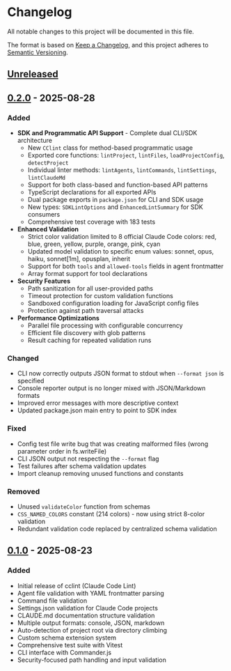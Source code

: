 # Changelog

All notable changes to this project will be documented in this file.

The format is based on [Keep a Changelog](https://keepachangelog.com/en/1.0.0/),
and this project adheres to [Semantic Versioning](https://semver.org/spec/v2.0.0.html).

## [Unreleased]

## [0.2.0] - 2025-08-28

### Added
- **SDK and Programmatic API Support** - Complete dual CLI/SDK architecture
  - New `CClint` class for method-based programmatic usage
  - Exported core functions: `lintProject`, `lintFiles`, `loadProjectConfig`, `detectProject`
  - Individual linter methods: `lintAgents`, `lintCommands`, `lintSettings`, `lintClaudeMd`
  - Support for both class-based and function-based API patterns
  - TypeScript declarations for all exported APIs
  - Dual package exports in `package.json` for CLI and SDK usage
  - New types: `SDKLintOptions` and `EnhancedLintSummary` for SDK consumers
  - Comprehensive test coverage with 183 tests
- **Enhanced Validation**
  - Strict color validation limited to 8 official Claude Code colors: red, blue, green, yellow, purple, orange, pink, cyan
  - Updated model validation to specific enum values: sonnet, opus, haiku, sonnet[1m], opusplan, inherit
  - Support for both `tools` and `allowed-tools` fields in agent frontmatter
  - Array format support for tool declarations
- **Security Features**
  - Path sanitization for all user-provided paths
  - Timeout protection for custom validation functions
  - Sandboxed configuration loading for JavaScript config files
  - Protection against path traversal attacks
- **Performance Optimizations**
  - Parallel file processing with configurable concurrency
  - Efficient file discovery with glob patterns
  - Result caching for repeated validation runs

### Changed
- CLI now correctly outputs JSON format to stdout when `--format json` is specified
- Console reporter output is no longer mixed with JSON/Markdown formats
- Improved error messages with more descriptive context
- Updated package.json main entry to point to SDK index

### Fixed
- Config test file write bug that was creating malformed files (wrong parameter order in fs.writeFile)
- CLI JSON output not respecting the `--format` flag
- Test failures after schema validation updates
- Import cleanup removing unused functions and constants

### Removed
- Unused `validateColor` function from schemas
- `CSS_NAMED_COLORS` constant (214 colors) - now using strict 8-color validation
- Redundant validation code replaced by centralized schema validation

## [0.1.0] - 2025-08-23

### Added
- Initial release of cclint (Claude Code Lint)
- Agent file validation with YAML frontmatter parsing
- Command file validation
- Settings.json validation for Claude Code projects
- CLAUDE.md documentation structure validation
- Multiple output formats: console, JSON, markdown
- Auto-detection of project root via directory climbing
- Custom schema extension system
- Comprehensive test suite with Vitest
- CLI interface with Commander.js
- Security-focused path handling and input validation

[Unreleased]: https://github.com/carlrannaberg/cclint/compare/v0.2.0...HEAD
[0.2.0]: https://github.com/carlrannaberg/cclint/compare/v0.1.0...v0.2.0
[0.1.0]: https://github.com/carlrannaberg/cclint/releases/tag/v0.1.0